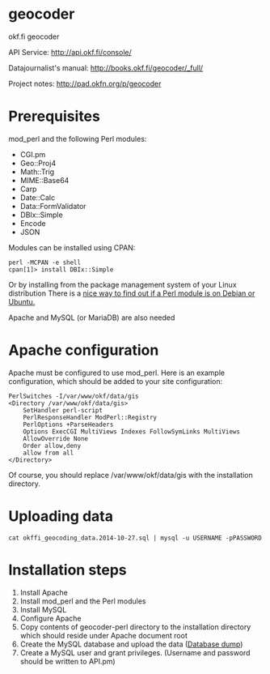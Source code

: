 geocoder
========

okf.fi geocoder

API Service: http://api.okf.fi/console/

Datajournalist's manual: http://books.okf.fi/geocoder/_full/

Project notes: http://pad.okfn.org/p/geocoder

Prerequisites
=============

mod_perl and the following Perl modules:

- CGI.pm
- Geo::Proj4
- Math::Trig
- MIME::Base64
- Carp
- Date::Calc
- Data::FormValidator
- DBIx::Simple
- Encode
- JSON

Modules can be installed using CPAN:

	perl -MCPAN -e shell
	cpan[1]> install DBIx::Simple

Or by installing from the package management system of your Linux distribution
There is a [nice way to find out if a Perl module is on Debian or Ubuntu.](http://deb.perl.it/ "nice way to find out if a Perl module is on Debian or Ubuntu.")

Apache and MySQL (or MariaDB) are also needed

Apache configuration
====================

Apache must be configured to use mod_perl. Here is an example
configuration, which should be added to your site configuration:

	PerlSwitches -I/var/www/okf/data/gis
	<Directory /var/www/okf/data/gis>
		SetHandler perl-script
		PerlResponseHandler ModPerl::Registry
		PerlOptions +ParseHeaders
		Options ExecCGI MultiViews Indexes FollowSymLinks MultiViews
		AllowOverride None
		Order allow,deny
		allow from all
	</Directory>

Of course, you should replace /var/www/okf/data/gis with the
installation directory.

Uploading data
==============

	cat okffi_geocoding_data.2014-10-27.sql | mysql -u USERNAME -pPASSWORD

Installation steps
==================

1. Install Apache
2. Install mod_perl and the Perl modules
3. Install MySQL
4. Configure Apache
5. Copy contents of geocoder-perl directory to the installation directory which should reside under Apache document root
6. Create the MySQL database and upload the data ([Database dump](http://data.okf.fi/dumps/okffi_geocoding_data.2014-10-27.zip "Database dump"))
7. Create a MySQL user and grant privileges. (Username and password should be written to API.pm)
